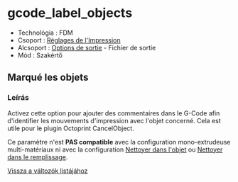 # gcode\_label\_objects

* Technológia : FDM
* Csoport : [Réglages de l'Impression](../print_settings/print_settings.md)
* Alcsoport : [Options de sortie](../print_settings/print_settings.md#options-de-sortie) - Fichier de sortie
* Mód : Szakértő

## Marqué les objets

### Leírás

Activez cette option pour ajouter des commentaires dans le G-Code afin d'identifier les mouvements d'impression avec l'objet concerné. Cela est utile pour le plugin Octoprint CancelObject.

Ce paramètre n'est **PAS compatible** avec la configuration mono-extrudeuse multi-matériaux ni avec la configuration [Nettoyer dans l'objet](wipe_into_objects.md) ou [Nettoyer dans le remplissage](wipe_into_infill.md).

[Vissza a változók listájához](variable_list.md)

